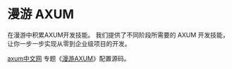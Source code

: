 # 漫游 AXUM

在漫游中积累AXUM开发技能。 
我们提供了不同阶段所需要的 AXUM 开发技能，让你一步一步实现从零到企业级项目的开发。 

[axum中文网](https://axum.rs) 专题《[漫游AXUM](https://axum.rs/subject/roaming-axum)》配置源码。

